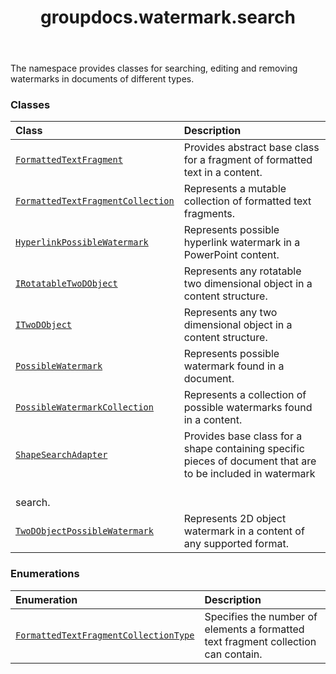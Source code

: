 ﻿---
title: groupdocs.watermark.search
second_title: GroupDocs.Watermark for Python via .NET API References
description: 
type: docs
url: /python-net/groupdocs.watermark.search/
is_root: false
weight: 10
---

The namespace provides classes for searching, editing and removing watermarks
in documents of different types.

### Classes
| Class | Description |
| :- | :- |
| [`FormattedTextFragment`](/watermark/python-net/groupdocs.watermark.search/formattedtextfragment) | Provides abstract base class for a fragment of formatted text in a content. |
| [`FormattedTextFragmentCollection`](/watermark/python-net/groupdocs.watermark.search/formattedtextfragmentcollection) | Represents a mutable collection of formatted text fragments. |
| [`HyperlinkPossibleWatermark`](/watermark/python-net/groupdocs.watermark.search/hyperlinkpossiblewatermark) | Represents possible hyperlink watermark in a PowerPoint content. |
| [`IRotatableTwoDObject`](/watermark/python-net/groupdocs.watermark.search/irotatabletwodobject) | Represents any rotatable two dimensional object in a content structure. |
| [`ITwoDObject`](/watermark/python-net/groupdocs.watermark.search/itwodobject) | Represents any two dimensional object in a content structure. |
| [`PossibleWatermark`](/watermark/python-net/groupdocs.watermark.search/possiblewatermark) | Represents possible watermark found in a document. |
| [`PossibleWatermarkCollection`](/watermark/python-net/groupdocs.watermark.search/possiblewatermarkcollection) | Represents a collection of possible watermarks found in a content. |
| [`ShapeSearchAdapter`](/watermark/python-net/groupdocs.watermark.search/shapesearchadapter) | Provides base class for a shape containing specific pieces of document that are to be included in watermark<br/>search. |
| [`TwoDObjectPossibleWatermark`](/watermark/python-net/groupdocs.watermark.search/twodobjectpossiblewatermark) | Represents 2D object watermark in a content of any supported format. |


### Enumerations
| Enumeration | Description |
| :- | :- |
| [`FormattedTextFragmentCollectionType`](/watermark/python-net/groupdocs.watermark.search/formattedtextfragmentcollectiontype) | Specifies the number of elements a formatted text fragment collection can contain. |


